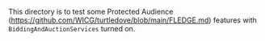 This directory is to test some Protected Audience (https://github.com/WICG/turtledove/blob/main/FLEDGE.md) features with `BiddingAndAuctionServices` turned on.
